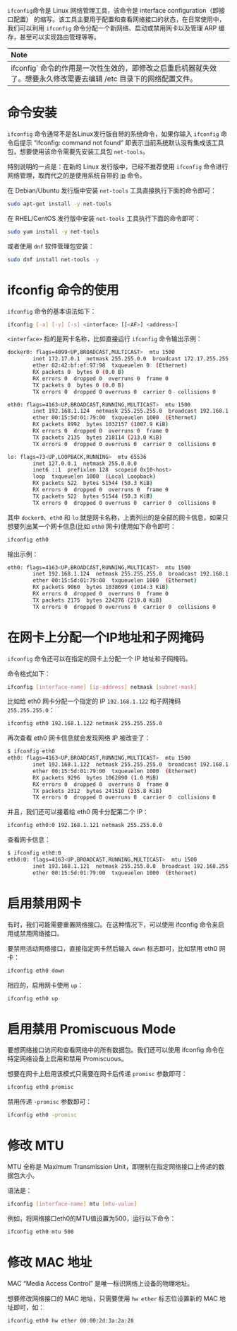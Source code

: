 
`ifconfig`命令是 Linux 网络管理工具，该命令是 interface configuration（即接口配置） 的缩写。该工具主要用于配置和查看网络接口的状态，在日常使用中，我们可以利用 `ifconfig` 命令分配一个新网络、启动或禁用网卡以及管理 ARP 缓存，甚至可以实现路由管理等等。

|**Note**|
|:-------|
|ifconfig` 命令的作用是一次性生效的，即修改之后重启机器就失效了。想要永久修改需要去编辑 /etc 目录下的网络配置文件。|

# 命令安装

`ifconfig` 命令通常不是各Linux发行版自带的系统命令，如果你输入 `ifconfig` 命令后提示 “ifconfig: command not found” 即表示当前系统默认没有集成该工具包，想要使用该命令需要先安装工具包 `net-tools`。

特别说明的一点是：在新的 Linux 发行版中，已经不推荐使用 `ifconfig` 命令进行网络管理，取而代之的是使用系统自带的 [ip](../网络管理/IP%20%E5%91%BD%E4%BB%A4%E7%9A%84%E4%BD%BF%E7%94%A8.md) 命令。

在 Debian/Ubuntu 发行版中安装 `net-tools` 工具直接执行下面的命令即可：

```bash
sudo apt-get install -y net-tools
```

在 RHEL/CentOS 发行版中安装 `net-tools` 工具执行下面的命令即可：

```bash
sudo yum install -y net-tools
```

或者使用 `dnf` 软件管理包安装：

```bash
sudo dnf install net-tools -y
```

# ifconfig 命令的使用

`ifconfig` 命令的基本语法如下：

```bash
ifconfig [-a] [-v] [-s] <interface> [[<AF>] <address>]
```

`<interface>` 指的是网卡名称，比如直接运行 `ifconfig` 命令输出示例：

```bash
docker0: flags=4099<UP,BROADCAST,MULTICAST>  mtu 1500
        inet 172.17.0.1  netmask 255.255.0.0  broadcast 172.17.255.255
        ether 02:42:bf:ef:97:98  txqueuelen 0  (Ethernet)
        RX packets 0  bytes 0 (0.0 B)
        RX errors 0  dropped 0  overruns 0  frame 0
        TX packets 0  bytes 0 (0.0 B)
        TX errors 0  dropped 0 overruns 0  carrier 0  collisions 0

eth0: flags=4163<UP,BROADCAST,RUNNING,MULTICAST>  mtu 1500
        inet 192.168.1.124  netmask 255.255.255.0  broadcast 192.168.1.255
        ether 00:15:5d:01:79:00  txqueuelen 1000  (Ethernet)
        RX packets 8992  bytes 1032157 (1007.9 KiB)
        RX errors 0  dropped 0  overruns 0  frame 0
        TX packets 2135  bytes 218114 (213.0 KiB)
        TX errors 0  dropped 0 overruns 0  carrier 0  collisions 0

lo: flags=73<UP,LOOPBACK,RUNNING>  mtu 65536
        inet 127.0.0.1  netmask 255.0.0.0
        inet6 ::1  prefixlen 128  scopeid 0x10<host>
        loop  txqueuelen 1000  (Local Loopback)
        RX packets 522  bytes 51544 (50.3 KiB)
        RX errors 0  dropped 0  overruns 0  frame 0
        TX packets 522  bytes 51544 (50.3 KiB)
        TX errors 0  dropped 0 overruns 0  carrier 0  collisions 0
```

其中 `docker0`、`eth0` 和 `lo` 就是网卡名称，上面列出的是全部的网卡信息，如果只想要列出某一个网卡信息(比如 `eth0` 网卡)使用如下命令即可：

```bash
ifconfig eth0
```

输出示例：

```bash
eth0: flags=4163<UP,BROADCAST,RUNNING,MULTICAST>  mtu 1500
        inet 192.168.1.124  netmask 255.255.255.0  broadcast 192.168.1.255
        ether 00:15:5d:01:79:00  txqueuelen 1000  (Ethernet)
        RX packets 9060  bytes 1038699 (1014.3 KiB)
        RX errors 0  dropped 0  overruns 0  frame 0
        TX packets 2175  bytes 224276 (219.0 KiB)
        TX errors 0  dropped 0 overruns 0  carrier 0  collisions 0
```

# 在网卡上分配一个IP地址和子网掩码

`ifconfig` 命令还可以在指定的网卡上分配一个 IP 地址和子网掩码。

命令格式如下：

```bash
ifconfig [interface-name] [ip-address] netmask [subnet-mask]
```

比如给 eth0 网卡分配一个指定的 IP `192.168.1.122` 和子网掩码 `255.255.255.0`：

```bash
ifconfig eth0 192.168.1.122 netmask 255.255.255.0
```

再次查看 eth0 网卡信息就会发现网络 IP 被改变了：

```bash
$ ifconfig eth0
eth0: flags=4163<UP,BROADCAST,RUNNING,MULTICAST>  mtu 1500
        inet 192.168.1.122  netmask 255.255.255.0  broadcast 192.168.1.255
        ether 00:15:5d:01:79:00  txqueuelen 1000  (Ethernet)
        RX packets 9296  bytes 1062890 (1.0 MiB)
        RX errors 0  dropped 0  overruns 0  frame 0
        TX packets 2312  bytes 241510 (235.8 KiB)
        TX errors 0  dropped 0 overruns 0  carrier 0  collisions 0
```

并且，我们还可以接着给 eth0 网卡分配第二个 IP：

```bash
ifconfig eth0:0 192.168.1.121 netmask 255.255.0.0
```

查看网卡信息：

```bash
$ ifconfig eth0:0
eth0:0: flags=4163<UP,BROADCAST,RUNNING,MULTICAST>  mtu 1500
        inet 192.168.1.121  netmask 255.255.0.0  broadcast 192.168.255.255
        ether 00:15:5d:01:79:00  txqueuelen 1000  (Ethernet)
```

# 启用禁用网卡

有时，我们可能需要重置网络接口。在这种情况下，可以使用 ifconfig 命令来启用或禁用网络接口。

要禁用活动网络接口，直接指定网卡然后输入 `down` 标志即可，比如禁用 eth0 网卡：

```bash
ifconfig eth0 down
```

相应的，启用网卡使用 `up`：

```bash
ifconfig eth0 up
```

# 启用禁用 Promiscuous Mode

要想网络接口访问和查看网络中的所有数据包。我们还可以使用 ifconfig 命令在特定网络设备上启用和禁用 Promiscuous。

想要在网卡上启用该模式只需要在网卡后传递 `promisc` 参数即可：

```bash
ifconfig eth0 promisc
```

禁用传递 `-promisc` 参数即可：

```bash
ifconfig eth0 -promisc
```

# 修改 MTU

MTU 全称是 Maximum Transmission Unit，即限制在指定网络接口上传递的数据包大小。

语法是：

```bash
ifconfig [interface-name] mtu [mtu-value]
```

例如，将网络接口eth0的MTU值设置为500，运行以下命令：

```bash
ifconfig eth0 mtu 500
```

# 修改 MAC 地址

MAC “Media Access Control” 是唯一标识网络上设备的物理地址。

想要修改网络接口的 MAC 地址，只需要使用 `hw ether` 标志位设置新的 MAC 地址即可，如：

```bash
ifconfig eth0 hw ether 00:00:2d:3a:2a:28
```

